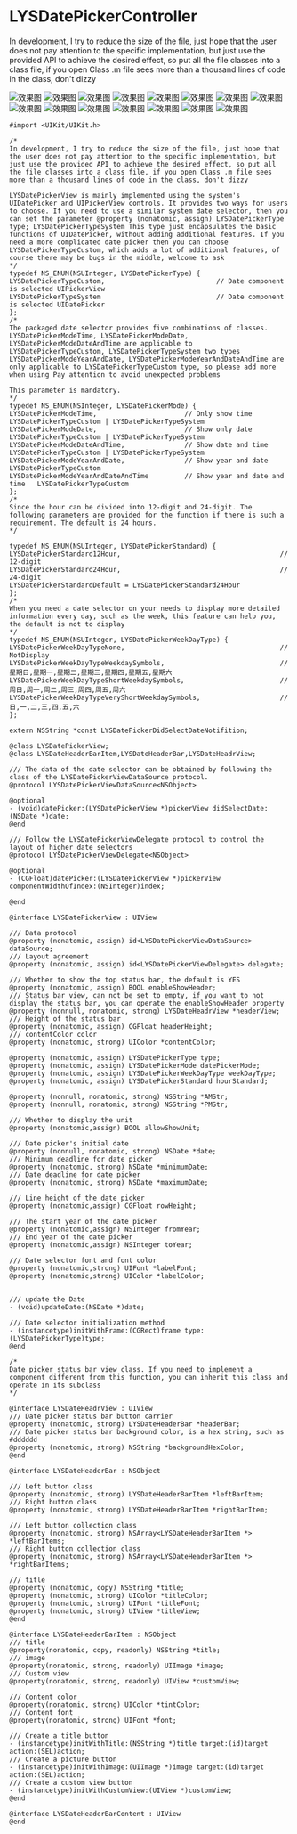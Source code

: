 # LYSDatePickerController

In development, I try to reduce the size of the file, just hope that the user does not pay attention to the specific implementation, but just use the provided API to achieve the desired effect, so put all the file classes into a class file, if you open Class .m file sees more than a thousand lines of code in the class, don't dizzy

![效果图](https://github.com/LIYANGSHUAI/LYSDatePicker/blob/master/resource/目录.png)
![效果图](https://github.com/LIYANGSHUAI/LYSDatePicker/blob/master/resource/系统(时间).png)
![效果图](https://github.com/LIYANGSHUAI/LYSDatePicker/blob/master/resource/系统(日期).png)
![效果图](https://github.com/LIYANGSHUAI/LYSDatePicker/blob/master/resource/系统(日期和时间).png)
![效果图](https://github.com/LIYANGSHUAI/LYSDatePicker/blob/master/resource/自定义(时间).png)
![效果图](https://github.com/LIYANGSHUAI/LYSDatePicker/blob/master/resource/自定义(时间12小时).png)
![效果图](https://github.com/LIYANGSHUAI/LYSDatePicker/blob/master/resource/自定义(日期).png)
![效果图](https://github.com/LIYANGSHUAI/LYSDatePicker/blob/master/resource/自定义(日期和星期).png)
![效果图](https://github.com/LIYANGSHUAI/LYSDatePicker/blob/master/resource/自定义(日期和时间).png)
![效果图](https://github.com/LIYANGSHUAI/LYSDatePicker/blob/master/resource/自定义(日期和时间和星期).png)
![效果图](https://github.com/LIYANGSHUAI/LYSDatePicker/blob/master/resource/自定义(年和日期).png)
![效果图](https://github.com/LIYANGSHUAI/LYSDatePicker/blob/master/resource/自定义(年和日期和时间).png)
![效果图](https://github.com/LIYANGSHUAI/LYSDatePicker/blob/master/resource/自定义(年和日期和时间和星期).png)
![效果图](https://github.com/LIYANGSHUAI/LYSDatePicker/blob/master/resource/自定义(年和日期和星期).png)
![效果图](https://github.com/LIYANGSHUAI/LYSDatePicker/blob/master/resource/自定义(年和日期和时间和星期12小时).png)


```objc
#import <UIKit/UIKit.h>

/*
In development, I try to reduce the size of the file, just hope that the user does not pay attention to the specific implementation, but just use the provided API to achieve the desired effect, so put all the file classes into a class file, if you open Class .m file sees more than a thousand lines of code in the class, don't dizzy

LYSDatePickerView is mainly implemented using the system's UIDatePicker and UIPickerView controls. It provides two ways for users to choose. If you need to use a similar system date selector, then you can set the parameter @property (nonatomic, assign) LYSDatePickerType type; LYSDatePickerTypeSystem This type just encapsulates the basic functions of UIDatePicker, without adding additional features. If you need a more complicated date picker then you can choose LYSDatePickerTypeCustom, which adds a lot of additional features, of course there may be bugs in the middle, welcome to ask
*/
typedef NS_ENUM(NSUInteger, LYSDatePickerType) {
LYSDatePickerTypeCustom,                            // Date component is selected UIPickerView
LYSDatePickerTypeSystem                             // Date component is selected UIDatePicker
};
/*
The packaged date selector provides five combinations of classes. LYSDatePickerModeTime, LYSDatePickerModeDate, LYSDatePickerModeDateAndTime are applicable to LYSDatePickerTypeCustom, LYSDatePickerTypeSystem two types LYSDatePickerModeYearAndDate, LYSDatePickerModeYearAndDateAndTime are only applicable to LYSDatePickerTypeCustom type, so please add more when using Pay attention to avoid unexpected problems

This parameter is mandatory.
*/
typedef NS_ENUM(NSInteger, LYSDatePickerMode) {
LYSDatePickerModeTime,                      // Only show time                LYSDatePickerTypeCustom | LYSDatePickerTypeSystem
LYSDatePickerModeDate,                      // Show only date                LYSDatePickerTypeCustom | LYSDatePickerTypeSystem
LYSDatePickerModeDateAndTime,               // Show date and time            LYSDatePickerTypeCustom | LYSDatePickerTypeSystem
LYSDatePickerModeYearAndDate,               // Show year and date            LYSDatePickerTypeCustom
LYSDatePickerModeYearAndDateAndTime         // Show year and date and time   LYSDatePickerTypeCustom
};
/*
Since the hour can be divided into 12-digit and 24-digit. The following parameters are provided for the function if there is such a requirement. The default is 24 hours.
*/

typedef NS_ENUM(NSUInteger, LYSDatePickerStandard) {
LYSDatePickerStandard12Hour,                                        // 12-digit
LYSDatePickerStandard24Hour,                                        // 24-digit
LYSDatePickerStandardDefault = LYSDatePickerStandard24Hour
};
/*
When you need a date selector on your needs to display more detailed information every day, such as the week, this feature can help you, the default is not to display
*/
typedef NS_ENUM(NSUInteger, LYSDatePickerWeekDayType) {
LYSDatePickerWeekDayTypeNone,                                       // NotDisplay
LYSDatePickerWeekDayTypeWeekdaySymbols,                             // 星期日,星期一,星期二,星期三,星期四,星期五,星期六
LYSDatePickerWeekDayTypeShortWeekdaySymbols,                        // 周日,周一,周二,周三,周四,周五,周六
LYSDatePickerWeekDayTypeVeryShortWeekdaySymbols,                    // 日,一,二,三,四,五,六
};

extern NSString *const LYSDatePickerDidSelectDateNotifition;

@class LYSDatePickerView;
@class LYSDateHeaderBarItem,LYSDateHeaderBar,LYSDateHeadrView;

/// The data of the date selector can be obtained by following the class of the LYSDatePickerViewDataSource protocol.
@protocol LYSDatePickerViewDataSource<NSObject>

@optional
- (void)datePicker:(LYSDatePickerView *)pickerView didSelectDate:(NSDate *)date;
@end

/// Follow the LYSDatePickerViewDelegate protocol to control the layout of higher date selectors
@protocol LYSDatePickerViewDelegate<NSObject>

@optional
- (CGFloat)datePicker:(LYSDatePickerView *)pickerView componentWidthOfIndex:(NSInteger)index;

@end

@interface LYSDatePickerView : UIView

/// Data protocol
@property (nonatomic, assign) id<LYSDatePickerViewDataSource> dataSource;
/// Layout agreement
@property (nonatomic, assign) id<LYSDatePickerViewDelegate> delegate;

/// Whether to show the top status bar, the default is YES
@property (nonatomic, assign) BOOL enableShowHeader;
/// Status bar view, can not be set to empty, if you want to not display the status bar, you can operate the enableShowHeader property
@property (nonnull, nonatomic, strong) LYSDateHeadrView *headerView;
/// Height of the status bar
@property (nonatomic, assign) CGFloat headerHeight;
/// contentColor color
@property (nonatomic, strong) UIColor *contentColor;

@property (nonatomic, assign) LYSDatePickerType type;
@property (nonatomic, assign) LYSDatePickerMode datePickerMode;
@property (nonatomic, assign) LYSDatePickerWeekDayType weekDayType;
@property (nonatomic, assign) LYSDatePickerStandard hourStandard;

@property (nonnull, nonatomic, strong) NSString *AMStr;
@property (nonnull, nonatomic, strong) NSString *PMStr;

/// Whether to display the unit
@property (nonatomic,assign) BOOL allowShowUnit;

/// Date picker's initial date
@property (nonnull, nonatomic, strong) NSDate *date;
/// Minimum deadline for date picker
@property (nonatomic, strong) NSDate *minimumDate;
/// Date deadline for date picker
@property (nonatomic, strong) NSDate *maximumDate;

/// Line height of the date picker
@property (nonatomic,assign) CGFloat rowHeight;

/// The start year of the date picker
@property (nonatomic,assign) NSInteger fromYear;
/// End year of the date picker
@property (nonatomic,assign) NSInteger toYear;

/// Date selector font and font color
@property (nonatomic,strong) UIFont *labelFont;
@property (nonatomic,strong) UIColor *labelColor;


/// update the Date
- (void)updateDate:(NSDate *)date;

/// Date selector initialization method
- (instancetype)initWithFrame:(CGRect)frame type:(LYSDatePickerType)type;
@end

/*
Date picker status bar view class. If you need to implement a component different from this function, you can inherit this class and operate in its subclass
*/

@interface LYSDateHeadrView : UIView
/// Date picker status bar button carrier
@property (nonatomic, strong) LYSDateHeaderBar *headerBar;
/// Date picker status bar background color, is a hex string, such as #dddddd
@property (nonatomic, strong) NSString *backgroundHexColor;
@end

@interface LYSDateHeaderBar : NSObject

/// Left button class
@property (nonatomic, strong) LYSDateHeaderBarItem *leftBarItem;
/// Right button class
@property (nonatomic, strong) LYSDateHeaderBarItem *rightBarItem;

/// Left button collection class
@property (nonatomic, strong) NSArray<LYSDateHeaderBarItem *> *leftBarItems;
/// Right button collection class
@property (nonatomic, strong) NSArray<LYSDateHeaderBarItem *> *rightBarItems;

/// title
@property (nonatomic, copy) NSString *title;
@property (nonatomic, strong) UIColor *titleColor;
@property (nonatomic, strong) UIFont *titleFont;
@property (nonatomic, strong) UIView *titleView;
@end

@interface LYSDateHeaderBarItem : NSObject
/// title
@property(nonatomic, copy, readonly) NSString *title;
/// image
@property(nonatomic, strong, readonly) UIImage *image;
/// Custom view
@property(nonatomic, strong, readonly) UIView *customView;

/// Content color
@property(nonatomic, strong) UIColor *tintColor;
/// Content font
@property(nonatomic, strong) UIFont *font;

/// Create a title button
- (instancetype)initWithTitle:(NSString *)title target:(id)target action:(SEL)action;
/// Create a picture button
- (instancetype)initWithImage:(UIImage *)image target:(id)target action:(SEL)action;
/// Create a custom view button
- (instancetype)initWithCustomView:(UIView *)customView;
@end

@interface LYSDateHeaderBarContent : UIView
@end
```
